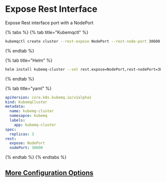 # Expose Rest Interface

Expose Rest interface port with a NodePort

{% tabs %}
{% tab title="Kubemqctl" %}
```bash
kubemqctl create cluster --rest-expose NodePort --rest-node-port 30600
```
{% endtab %}

{% tab title="Helm" %}
```bash
helm install kubemq-cluster --set rest.expose=NodePort,rest-nodePort=30600  -n kubemq kubemq-charts/kubemq
```
{% endtab %}

{% tab title="yaml" %}
```yaml
apiVersion: core.k8s.kubemq.io/v1alpha1
kind: KubemqCluster
metadata:
  name: kubemq-cluster
  namesapce: kubemq
  labels:
    app: kubemq-cluster
spec:
  replicas: 3
rest:
  expose: NodePort
  nodePort: 30600
```
{% endtab %}
{% endtabs %}

## [More Configuration Options](../cluster.md#rest)

